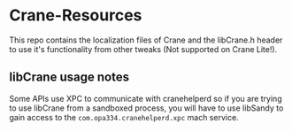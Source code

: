 # Crane-Resources

This repo contains the localization files of Crane and the libCrane.h header to use it's functionality from other tweaks (Not supported on Crane Lite!).

## libCrane usage notes

Some APIs use XPC to communicate with cranehelperd so if you are trying to use libCrane from a sandboxed process, you will have to use libSandy to gain access to the `com.opa334.cranehelperd.xpc` mach service.